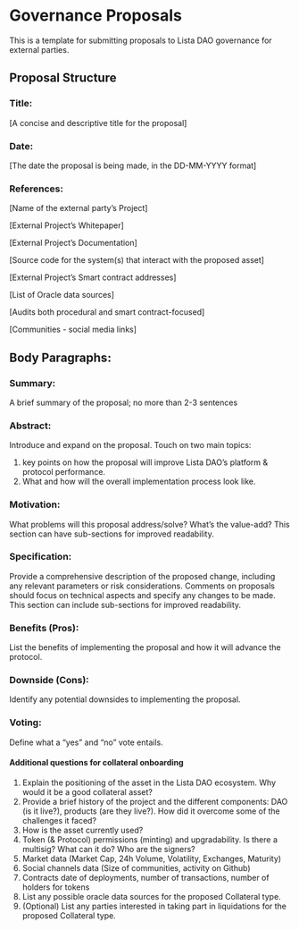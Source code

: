 # Governance Proposals

This is a template for submitting proposals to Lista DAO governance for external parties.

## Proposal Structure

### Title:

\[A concise and descriptive title for the proposal]

### Date:

\[The date the proposal is being made, in the DD-MM-YYYY format]

### References:

\[Name of the external party’s Project]

\[External Project’s Whitepaper]

\[External Project’s Documentation]

\[Source code for the system(s) that interact with the proposed asset]

\[External Project’s Smart contract addresses]

\[List of Oracle data sources]

\[Audits both procedural and smart contract-focused]

\[Communities - social media links]

## Body Paragraphs:

### Summary:&#x20;

A brief summary of the proposal; no more than 2-3 sentences

### Abstract:

Introduce and expand on the proposal. Touch on two main topics:

1. key points on how the proposal will improve Lista DAO’s platform & protocol performance.&#x20;
2. What and how will the overall implementation process look like.

### Motivation:

What problems will this proposal address/solve? What’s the value-add? This section can have sub-sections for improved readability.

### Specification:&#x20;

Provide a comprehensive description of the proposed change, including any relevant parameters or risk considerations. Comments on proposals should focus on technical aspects and specify any changes to be made. This section can include sub-sections for improved readability.

### Benefits (Pros):

List the benefits of implementing the proposal and how it will advance the protocol.

### Downside (Cons):&#x20;

Identify any potential downsides to implementing the proposal.

### Voting:&#x20;

Define what a “yes” and “no” vote entails.

#### Additional questions for collateral onboarding

1. Explain the positioning of the asset in the Lista DAO ecosystem. Why would it be a good collateral asset?
2. Provide a brief history of the project and the different components: DAO (is it live?), products (are they live?). How did it overcome some of the challenges it faced?
3. How is the asset currently used?
4. Token (& Protocol) permissions (minting) and upgradability. Is there a multisig? What can it do? Who are the signers?
5. Market data (Market Cap, 24h Volume, Volatility, Exchanges, Maturity)
6. Social channels data (Size of communities, activity on Github)
7. Contracts date of deployments, number of transactions, number of holders for tokens
8. List any possible oracle data sources for the proposed Collateral type.
9. (Optional) List any parties interested in taking part in liquidations for the proposed Collateral type.
